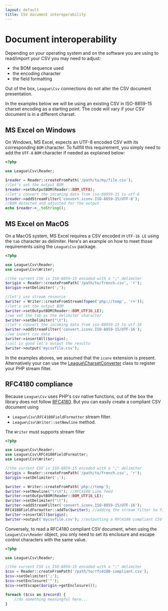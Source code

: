 ```yaml
---
layout: default
title: CSV document interoperability
---
```


# Document interoperability

Depending on your operating system and on the software you are using to read/import your CSV you may need to adjust:

- the BOM sequence used
- the encoding character
- the field formatting

<p class="message-info">Out of the box, <code>League\Csv</code> connections do not alter the CSV document presentation.</p>

In the examples below we will be using an existing CSV in ISO-8859-15 charset encoding as a starting point. The code will vary if your CSV document is in a different charset.

## MS Excel on Windows

On Windows, MS Excel, expects an UTF-8 encoded CSV with its corresponding `BOM` character. To fullfill this requirement, you simply need to add the `UTF-8` `BOM` character if needed as explained below:

~~~php
<?php

use League\Csv\Reader;

$reader = Reader::createFromPath('/path/to/my/file.csv');
//let's set the output BOM
$reader->setOutputBOM(Reader::BOM_UTF8);
//let's convert the incoming data from iso-88959-15 to utf-8
$reader->addStreamFilter('convert.iconv.ISO-8859-15/UTF-8');
//BOM detected and adjusted for the output
echo $reader->__toString();

~~~

## MS Excel on MacOS

On a MacOS system, MS Excel requires a CSV encoded in `UTF-16 LE` using the `tab` character as delimiter. Here's an example on how to meet those requirements using the `League\Csv` package.

~~~php
<?php

use League\Csv\Reader;
use League\Csv\Writer;

//the current CSV is ISO-8859-15 encoded with a ";" delimiter
$origin = Reader::createFromPath('/path/to/french.csv', 'r');
$origin->setDelimiter(';');

//let's use stream resource
$writer = Writer::createFromStream(fopen('php://temp', 'r+'));
//let's set the output BOM
$writer->setOutputBOM(Reader::BOM_UTF16_LE);
//we set the tab as the delimiter character
$writer->setDelimiter("\t");
//let's convert the incoming data from iso-88959-15 to utf-16
$writer->addStreamFilter('convert.iconv.ISO-8859-15/UTF-16');
//we insert csv data
$writer->insertAll($origin);
//all is good let's output the results
$writer->output('mycsvfile.csv');
~~~

<p class="message-notice">In the examples aboves, we assumed that the <code>iconv</code> extension is present. Alternatively your can use the <a href="/9.0/converter/charset/">League\CharsetConverter</a> class to register your PHP stream filter.</p>

## RFC4180 compliance

Because `League\Csv` uses PHP's csv native functions, out of the box the library does not follow [RFC4180](https://tools.ietf.org/html/rfc4180#section-2). But you can easily create a compliant CSV document using

- `League\Csv\RFC4180FieldFormatter` stream filter.
- `League\Csv\Writer::setNewline` method.

<p class="message-notice">The <code>Writer</code> must supports stream filter</p>

~~~php
<?php

use League\Csv\Reader;
use League\Csv\RFC4180FieldFormatter;
use League\Csv\Writer;

//the current CSV is ISO-8859-15 encoded with a ";" delimiter
$origin = Reader::createFromPath('/path/to/french.csv', 'r');
$origin->setDelimiter(';');

$writer = Writer::createFromPath('php://temp');
$writer->setNewline("\r\n"); //RFC4180 Line feed
$writer->setOutputBOM(Reader::BOM_UTF16_LE);
$writer->setDelimiter("\t");
$writer->addStreamFilter('convert.iconv.ISO-8859-15/UTF-16');
RFC4180FieldFormatter::addTo($writer); //adding the stream filter to fix field formatting
$writer->insertAll($origin);
$writer->output('mycsvfile.csv'); //outputting a RFC4180 compliant CSV Document
~~~

Conversely, to read a RFC4180 compliant CSV document, when using the `League\Csv\Reader` object, you only need to set its enclosure and escape control characters with the same value.

~~~php
<?php

use League\Csv\Reader;

//the current CSV is ISO-8859-15 encoded with a ";" delimiter
$csv = Reader::createFromPath('/path/to/rfc4180-compliant.csv');
$csv->setDelimiter(';');
$csv->setEnclosure('"');
$csv->setEscape($origin->getEnclosure());

foreach ($csv as $record) {
    //do something meaningful here...
}
~~~